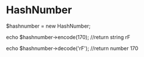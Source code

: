 # HashNumber

$hashnumber = new HashNumber;

echo $hashnumber->encode(170); //return string rF

echo $hashnumber->decode('rF'); //return number 170
